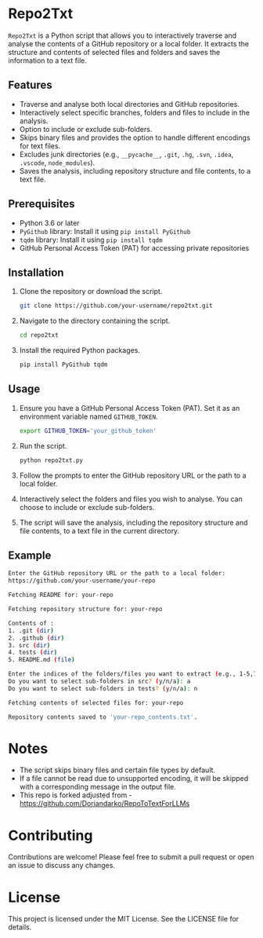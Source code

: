 # Repo2Txt

`Repo2Txt` is a Python script that allows you to interactively traverse and analyse the contents of a GitHub repository or a local folder. It extracts the structure and contents of selected files and folders and saves the information to a text file.

## Features

- Traverse and analyse both local directories and GitHub repositories.
- Interactively select specific branches, folders and files to include in the analysis.
- Option to include or exclude sub-folders.
- Skips binary files and provides the option to handle different encodings for text files.
- Excludes junk directories (e.g., `__pycache__`, `.git`, `.hg`, `.svn`, `.idea`, `.vscode`, `node_modules`).
- Saves the analysis, including repository structure and file contents, to a text file.

## Prerequisites

- Python 3.6 or later
- `PyGithub` library: Install it using `pip install PyGithub`
- `tqdm` library: Install it using `pip install tqdm`
- GitHub Personal Access Token (PAT) for accessing private repositories

## Installation

1. Clone the repository or download the script.

    ```sh
    git clone https://github.com/your-username/repo2txt.git
    ```

2. Navigate to the directory containing the script.

    ```sh
    cd repo2txt
    ```

3. Install the required Python packages.

    ```sh
    pip install PyGithub tqdm
    ```

## Usage

1. Ensure you have a GitHub Personal Access Token (PAT). Set it as an environment variable named `GITHUB_TOKEN`.

    ```sh
    export GITHUB_TOKEN='your_github_token'
    ```

2. Run the script.

    ```sh
    python repo2txt.py
    ```

3. Follow the prompts to enter the GitHub repository URL or the path to a local folder.

4. Interactively select the folders and files you wish to analyse. You can choose to include or exclude sub-folders.

5. The script will save the analysis, including the repository structure and file contents, to a text file in the current directory.

## Example

```sh
Enter the GitHub repository URL or the path to a local folder:
https://github.com/your-username/your-repo

Fetching README for: your-repo

Fetching repository structure for: your-repo

Contents of :
1. .git (dir)
2. .github (dir)
3. src (dir)
4. tests (dir)
5. README.md (file)

Enter the indices of the folders/files you want to extract (e.g., 1-5,7,9-12) or 'a' for all: 3,4,5
Do you want to select sub-folders in src? (y/n/a): a
Do you want to select sub-folders in tests? (y/n/a): n

Fetching contents of selected files for: your-repo

Repository contents saved to 'your-repo_contents.txt'.
```

# Notes
- The script skips binary files and certain file types by default.
- If a file cannot be read due to unsupported encoding, it will be skipped with a corresponding message in the output file.
- This repo is forked adjusted from - https://github.com/Doriandarko/RepoToTextForLLMs

# Contributing
Contributions are welcome! Please feel free to submit a pull request or open an issue to discuss any changes.

# License
This project is licensed under the MIT License. See the LICENSE file for details.

